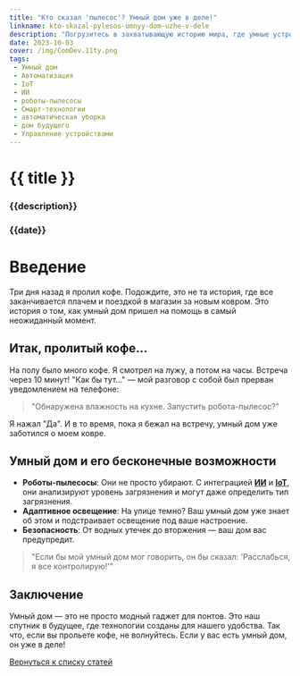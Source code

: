 ```yaml
---
title: "Кто сказал 'пылесос'? Умный дом уже в деле!"
linkname: kto-skazal-pylesos-umnyy-dom-uzhe-v-dele
description: "Погрузитесь в захватывающую историю мира, где умные устройства ведут игру, а человеческие заботы становятся историей."
date: 2023-10-03
cover: /img/ComDev.11ty.png
tags: 
 - Умный дом
 - Автоматизация
 - IoT
 - ИИ
 - роботы-пылесосы
 - Смарт-технологии
 - автоматическая уборка
 - дом будущего
 - Управление устройствами
---
```


# {{ title }}
### {{description}}
### {{date}}

# Введение

Три дня назад я пролил кофе. Подождите, это не та история, где все заканчивается плачем и поездкой в магазин за новым ковром. Это история о том, как умный дом пришел на помощь в самый неожиданный момент.

## Итак, пролитый кофе...

На полу было много кофе. Я смотрел на лужу, а потом на часы. Встреча через 10 минут! "Как бы тут..." — мой разговор с собой был прерван уведомлением на телефоне: 

> "Обнаружена влажность на кухне. Запустить робота-пылесос?"

Я нажал "Да". И в то время, пока я бежал на встречу, умный дом уже заботился о моем ковре. 

## Умный дом и его бесконечные возможности

* **Роботы-пылесосы**: Они не просто убирают. С интеграцией **[ИИ](/)** и **[IoT](/)**, они анализируют уровень загрязнения и могут даже определить тип загрязнения.
* **Адаптивное освещение**: На улице темно? Ваш умный дом уже знает об этом и подстраивает освещение под ваше настроение.
* **Безопасность**: От водных утечек до вторжения — ваш дом вас предупредит.

> "Если бы мой умный дом мог говорить, он бы сказал: 'Расслабься, я все контролирую!'"

## Заключение

Умный дом — это не просто модный гаджет для понтов. Это наш спутник в будущее, где технологии созданы для нашего удобства. Так что, если вы прольете кофе, не волнуйтесь. Если у вас есть умный дом, он уже в деле!

[Вернуться к списку статей](/)
